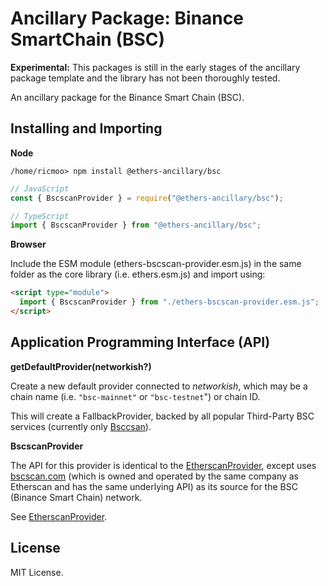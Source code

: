 Ancillary Package: Binance SmartChain (BSC)
===========================================

**Experimental:** This packages is still in the early stages
of the ancillary package template and the library has not
been thoroughly tested.

An ancillary package for the Binance Smart Chain (BSC).


Installing and Importing
------------------------

**Node**

```
/home/ricmoo> npm install @ethers-ancillary/bsc
```

```javascript
// JavaScript
const { BscscanProvider } = require("@ethers-ancillary/bsc");

// TypeScript
import { BscscanProvider } from "@ethers-ancillary/bsc";
```

**Browser**

Include the ESM module (ethers-bscscan-provider.esm.js) in the same folder as the
core library (i.e. ethers.esm.js) and import using:

```html
<script type="module">
  import { BscscanProvider } from "./ethers-bscscan-provider.esm.js";
</script>
```


Application Programming Interface (API)
---------------------------------------

**getDefaultProvider(networkish?)**

Create a new default provider connected to *networkish*, which may
be a chain name (i.e. `"bsc-mainnet"` or `"bsc-testnet`") or chain ID.

This will create a FallbackProvider, backed by all popular Third-Party
BSC services (currently only [Bsccsan](https://bscscan.com)).


**BscscanProvider**

The API for this provider is identical to the [EtherscanProvider](https://docs.ethers.io/v5/api/providers/api-providers/#EtherscanProvider),
except uses [bscscan.com](https://bscscan.com) (which is owned and operated by
the same company as Etherscan and has the same underlying API) as its source for
the BSC (Binance Smart Chain) network.

See [EtherscanProvider](https://docs.ethers.io/v5/api/providers/api-providers/#EtherscanProvider).


License
-------

MIT License.
